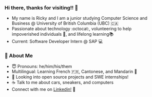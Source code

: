 ### Hi there, thanks for visiting!! 👋
- My name is Ricky and I am a junior studying Computer Science and Business @ University of British Columbia (UBC) 🇨🇦 
- Passionate about technology :octocat:, volunteering to help impoverished individuals 🌱, and lifelong learning📚
- Current: Software Developer Intern @ SAP 💻

### 📘 About Me
- 😇   Pronouns: he/him/his/them
- Multilingual: Learning French 🇫🇷, Cantonese, and Mandarin 🍊 
- 📂   Looking into open source projects and SWE internships!
- ☕   Talk to me about cars, sneakers, and computers
- Connect with me on [Linkedin!](https://www.linkedin.com/in/rickylai248/ "Ricky Lai Linkedin") 🔗
